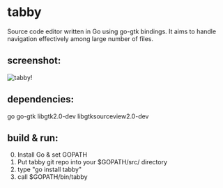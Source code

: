tabby
======

  Source code editor written in Go using go-gtk bindings. It aims to handle 
  navigation effectively among large number of files.

screenshot:
-----------
![tabby!](https://github.com/mikhailt/tabby/raw/gh-pages/tabby.png "tabby!")

dependencies:
--------
  go 
  go-gtk 
  libgtk2.0-dev 
  libgtksourceview2.0-dev

build & run:
--------
  
  0. Install Go & set GOPATH
  1. Put tabby git repo into your $GOPATH/src/ directory
  2. type "go install tabby"
  3. call $GOPATH/bin/tabby
